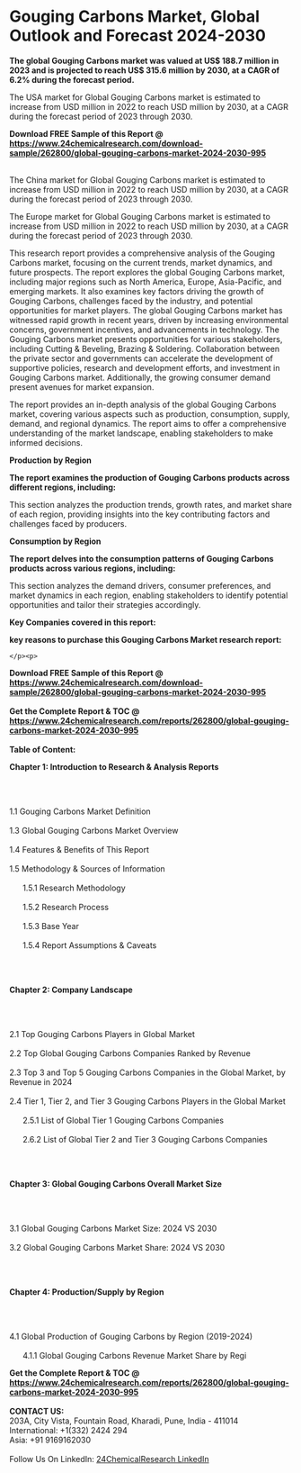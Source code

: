 <h1>Gouging Carbons Market, Global Outlook and Forecast 2024-2030</h1><p><strong>The global Gouging Carbons market was valued at US$ 188.7 million in 2023 and is projected to reach US$ 315.6 million by 2030, at a CAGR of 6.2% during the forecast period.</strong></p><p>
</p><p>The USA market for Global Gouging Carbons market is estimated to increase from USD million in 2022 to reach USD million by 2030, at a CAGR during the forecast period of 2023 through 2030.</p><div><b>Download FREE Sample of this Report @ 
            <a href="https://www.24chemicalresearch.com/download-sample/262800/global-gouging-carbons-market-2024-2030-995">
            https://www.24chemicalresearch.com/download-sample/262800/global-gouging-carbons-market-2024-2030-995</a></b></div><br><p>
</p><p>The China market for Global Gouging Carbons market is estimated to increase from USD million in 2022 to reach USD million by 2030, at a CAGR during the forecast period of 2023 through 2030.</p><p>
</p><p>The Europe market for Global Gouging Carbons market is estimated to increase from USD million in 2022 to reach USD million by 2030, at a CAGR during the forecast period of 2023 through 2030.</p><p>
</p><p>This research report provides a comprehensive analysis of the Gouging Carbons market, focusing on the current trends, market dynamics, and future prospects. The report explores the global Gouging Carbons market, including major regions such as North America, Europe, Asia-Pacific, and emerging markets. It also examines key factors driving the growth of Gouging Carbons, challenges faced by the industry, and potential opportunities for market players. The global Gouging Carbons market has witnessed rapid growth in recent years, driven by increasing environmental concerns, government incentives, and advancements in technology. The Gouging Carbons market presents opportunities for various stakeholders, including Cutting &amp; Beveling, Brazing &amp; Soldering. Collaboration between the private sector and governments can accelerate the development of supportive policies, research and development efforts, and investment in Gouging Carbons market. Additionally, the growing consumer demand present avenues for market expansion.</p><p>
</p><p>The report provides an in-depth analysis of the global Gouging Carbons market, covering various aspects such as production, consumption, supply, demand, and regional dynamics. The report aims to offer a comprehensive understanding of the market landscape, enabling stakeholders to make informed decisions.</p><p>
</p><p><strong>Production by Region</strong></p><p>
</p><p><strong>The report examines the production of Gouging Carbons products across different regions, including:</strong></p><p>
</p><p>
</p><p>This section analyzes the production trends, growth rates, and market share of each region, providing insights into the key contributing factors and challenges faced by producers.</p><p>
</p><p><strong>Consumption by Region</strong></p><p>
</p><p><strong>The report delves into the consumption patterns of Gouging Carbons products across various regions, including:</strong></p><p>
</p><p>
</p><p>This section analyzes the demand drivers, consumer preferences, and market dynamics in each region, enabling stakeholders to identify potential opportunities and tailor their strategies accordingly.</p><p>
<strong>Key Companies covered in this report:</strong></p><p>
</p><p>
</p><p><strong>key reasons to purchase this Gouging Carbons Market research report:</strong></p><p>

	</p><p>

</p><div><b>Download FREE Sample of this Report @ 
            <a href="https://www.24chemicalresearch.com/download-sample/262800/global-gouging-carbons-market-2024-2030-995">
            https://www.24chemicalresearch.com/download-sample/262800/global-gouging-carbons-market-2024-2030-995</a></b></div><br><div><b>Get the Complete Report & TOC @ 
            <a href="https://www.24chemicalresearch.com/reports/262800/global-gouging-carbons-market-2024-2030-995">
            https://www.24chemicalresearch.com/reports/262800/global-gouging-carbons-market-2024-2030-995</a></b></div><br>
            <b>Table of Content:</b><p><p><strong>Chapter 1: Introduction to Research &amp; Analysis Reports</strong></p><br />
<br />
<p>1.1 Gouging Carbons Market Definition<br /><br />
1.3 Global Gouging Carbons Market Overview<br /><br />
1.4 Features &amp; Benefits of This Report<br /><br />
1.5 Methodology &amp; Sources of Information<br /><br />
&nbsp;&nbsp;&nbsp;&nbsp;&nbsp; 1.5.1 Research Methodology<br /><br />
&nbsp;&nbsp;&nbsp;&nbsp;&nbsp; 1.5.2 Research Process<br /><br />
&nbsp;&nbsp;&nbsp;&nbsp;&nbsp; 1.5.3 Base Year<br /><br />
&nbsp;&nbsp;&nbsp;&nbsp;&nbsp; 1.5.4 Report Assumptions &amp; Caveats</p><br />
<br />
<p><strong>Chapter 2: Company Landscape</strong></p><br />
<br />
<p>2.1 Top Gouging Carbons Players in Global Market<br /><br />
2.2 Top Global Gouging Carbons Companies Ranked by Revenue<br /><br />
2.3 Top 3 and Top 5 Gouging Carbons Companies in the Global Market, by Revenue in 2024<br /><br />
2.4 Tier 1, Tier 2, and Tier 3 Gouging Carbons Players in the Global Market<br /><br />
&nbsp;&nbsp;&nbsp;&nbsp;&nbsp; 2.5.1 List of Global Tier 1 Gouging Carbons Companies<br /><br />
&nbsp;&nbsp;&nbsp;&nbsp;&nbsp; 2.6.2 List of Global Tier 2 and Tier 3 Gouging Carbons Companies</p><br />
<br />
<p><strong>Chapter 3: Global Gouging Carbons Overall Market Size</strong></p><br />
<br />
<p>3.1 Global Gouging Carbons Market Size: 2024 VS 2030<br /><br />
3.2 Global Gouging Carbons Market Share: 2024 VS 2030</p><br />
<br />
<p><strong>Chapter 4: Production/Supply by Region</strong></p><br />
<br />
<p>4.1 Global Production of Gouging Carbons by Region (2019-2024)<br /><br />
&nbsp;&nbsp;&nbsp;&nbsp;&nbsp; 4.1.1 Global Gouging Carbons Revenue Market Share by Regi</p><div><b>Get the Complete Report & TOC @ 
            <a href="https://www.24chemicalresearch.com/reports/262800/global-gouging-carbons-market-2024-2030-995">
            https://www.24chemicalresearch.com/reports/262800/global-gouging-carbons-market-2024-2030-995</a></b></div><br><b>CONTACT US:</b><br>
            203A, City Vista, Fountain Road, Kharadi, Pune, India - 411014<br>
            International: +1(332) 2424 294<br>
            Asia: +91 9169162030 <br><br>
            Follow Us On LinkedIn: <a href="https://www.linkedin.com/company/24chemicalresearch/">24ChemicalResearch LinkedIn</a>
